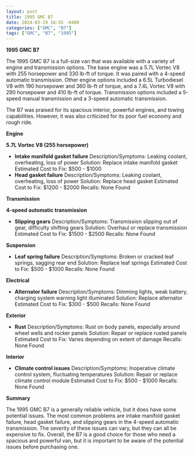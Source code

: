 ```yaml
---
layout: post
title: 1995 GMC B7
date: 2024-03-29 16:55 -0400
categories: ["GMC", "B7"]
tags: ["GMC", "B7", "1995"]
---
```

**1995 GMC B7**

The 1995 GMC B7 is a full-size van that was available with a variety of engine and transmission options. The base engine was a 5.7L Vortec V8 with 255 horsepower and 330 lb-ft of torque. It was paired with a 4-speed automatic transmission. Other engine options included a 6.5L Turbodiesel V8 with 190 horsepower and 360 lb-ft of torque, and a 7.4L Vortec V8 with 290 horsepower and 410 lb-ft of torque. Transmission options included a 5-speed manual transmission and a 3-speed automatic transmission.

The B7 was praised for its spacious interior, powerful engines, and towing capabilities. However, it was also criticized for its poor fuel economy and rough ride.

**Engine**

**5.7L Vortec V8 (255 horsepower)**

- **Intake manifold gasket failure**
  Description/Symptoms: Leaking coolant, overheating, loss of power
  Solution: Replace intake manifold gasket
  Estimated Cost to Fix: $500 - $1000
- **Head gasket failure**
  Description/Symptoms: Leaking coolant, overheating, loss of power
  Solution: Replace head gasket
  Estimated Cost to Fix: $1200 - $2000
  Recalls: None Found

**Transmission**

**4-speed automatic transmission**

- **Slipping gears**
  Description/Symptoms: Transmission slipping out of gear, difficulty shifting gears
  Solution: Overhaul or replace transmission
  Estimated Cost to Fix: $1500 - $2500
  Recalls: None Found

**Suspension**

- **Leaf spring failure**
  Description/Symptoms: Broken or cracked leaf springs, sagging rear end
  Solution: Replace leaf springs
  Estimated Cost to Fix: $500 - $1000
  Recalls: None Found

**Electrical**

- **Alternator failure**
  Description/Symptoms: Dimming lights, weak battery, charging system warning light illuminated
  Solution: Replace alternator
  Estimated Cost to Fix: $300 - $500
  Recalls: None Found

**Exterior**

- **Rust**
  Description/Symptoms: Rust on body panels, especially around wheel wells and rocker panels
  Solution: Repair or replace rusted panels
  Estimated Cost to Fix: Varies depending on extent of damage
  Recalls: None Found

**Interior**

- **Climate control issues**
  Description/Symptoms: Inoperative climate control system, fluctuating temperatures
  Solution: Repair or replace climate control module
  Estimated Cost to Fix: $500 - $1000
  Recalls: None Found

**Summary**

The 1995 GMC B7 is a generally reliable vehicle, but it does have some potential issues. The most common problems are intake manifold gasket failure, head gasket failure, and slipping gears in the 4-speed automatic transmission. The severity of these issues can vary, but they can all be expensive to fix. Overall, the B7 is a good choice for those who need a spacious and powerful van, but it is important to be aware of the potential issues before purchasing one.

